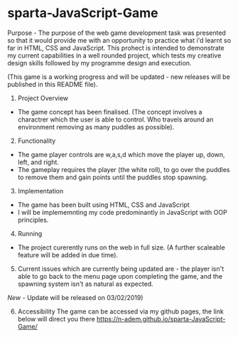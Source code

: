 # sparta-JavaScript-Game

Purpose - The purpose of the web game development task was presented so that it would provide me with an opportunity 
to practice what i'd learnt so far in HTML, CSS and JavaScript. This prohect is intended to demonstrate
my current capabilities in a well rounded project, which tests my creative design skills followed by my programme design and 
execution. 

(This game is a working progress and will be updated - new releases will be published in this README file). 

1. Project Overview
- The game concept has been finalised. (The concept involves a charactrer which the user is able to control. Who travels 
around an environment removing as many puddles as possible).

2. Functionality
- The game player controls are w,a,s,d which move the player up, down, left, and right.
- The gameplay requires the player (the white roll), to go over the puddles to remove them 
and gain points until the puddles stop spawning.


3. Implementation 
- The game has been built using HTML, CSS and JavaScript 
- I will be implememnting my code predominantly in JavaScript with OOP principles.

4. Running 
- The project curerently runs on the web in full size. 
(A further scaleable feature will be added in due time).
 
 5. Current issues which are currently being updated are - the player isn't able to go back to the menu page upon completing the game,
and the spawning system isn't as natural as expected. 

*New* - Update will be released on 03/02/2019)

 6. Accessibility 
 The game can be accessed via my github pages, the link below will direct you there
https://n-adem.github.io/sparta-JavaScript-Game/ 
